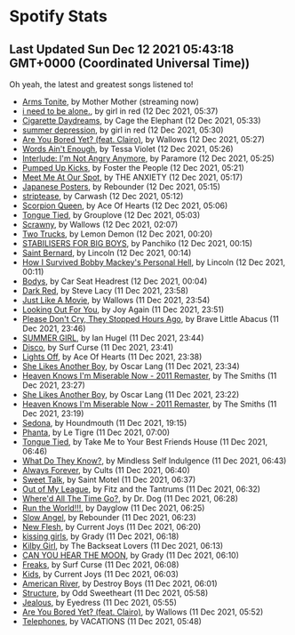 
# Spotify Stats
## Last Updated Sun Dec 12 2021 05:43:18 GMT+0000 (Coordinated Universal Time))

Oh yeah, the latest and greatest songs listened to!

- [Arms Tonite](https://www.last.fm/music/Mother+Mother/_/Arms+Tonite), by Mother Mother (streaming now)
- [i need to be alone.](https://www.last.fm/music/girl+in+red/_/i+need+to+be+alone.), by girl in red (12 Dec 2021, 05:37)
- [Cigarette Daydreams](https://www.last.fm/music/Cage+the+Elephant/_/Cigarette+Daydreams), by Cage the Elephant (12 Dec 2021, 05:33)
- [summer depression](https://www.last.fm/music/girl+in+red/_/summer+depression), by girl in red (12 Dec 2021, 05:30)
- [Are You Bored Yet? (feat. Clairo)](https://www.last.fm/music/Wallows/_/Are+You+Bored+Yet%3F+(feat.+Clairo)), by Wallows (12 Dec 2021, 05:27)
- [Words Ain't Enough](https://www.last.fm/music/Tessa+Violet/_/Words+Ain%27t+Enough), by Tessa Violet (12 Dec 2021, 05:26)
- [Interlude: I'm Not Angry Anymore](https://www.last.fm/music/Paramore/_/Interlude:+I%27m+Not+Angry+Anymore), by Paramore (12 Dec 2021, 05:25)
- [Pumped Up Kicks](https://www.last.fm/music/Foster+the+People/_/Pumped+Up+Kicks), by Foster the People (12 Dec 2021, 05:21)
- [Meet Me At Our Spot](https://www.last.fm/music/THE+ANXIETY/_/Meet+Me+At+Our+Spot), by THE ANXIETY (12 Dec 2021, 05:17)
- [Japanese Posters](https://www.last.fm/music/Rebounder/_/Japanese+Posters), by Rebounder (12 Dec 2021, 05:15)
- [striptease](https://www.last.fm/music/Carwash/_/striptease), by Carwash (12 Dec 2021, 05:12)
- [Scorpion Queen](https://www.last.fm/music/Ace+Of+Hearts/_/Scorpion+Queen), by Ace Of Hearts (12 Dec 2021, 05:06)
- [Tongue Tied](https://www.last.fm/music/Grouplove/_/Tongue+Tied), by Grouplove (12 Dec 2021, 05:03)
- [Scrawny](https://www.last.fm/music/Wallows/_/Scrawny), by Wallows (12 Dec 2021, 02:07)
- [Two Trucks](https://www.last.fm/music/Lemon+Demon/_/Two+Trucks), by Lemon Demon (12 Dec 2021, 00:20)
- [STABILISERS FOR BIG BOYS](https://www.last.fm/music/Panchiko/_/STABILISERS+FOR+BIG+BOYS), by Panchiko (12 Dec 2021, 00:15)
- [Saint Bernard](https://www.last.fm/music/Lincoln/_/Saint+Bernard), by Lincoln (12 Dec 2021, 00:14)
- [How I Survived Bobby Mackey's Personal Hell](https://www.last.fm/music/Lincoln/_/How+I+Survived+Bobby+Mackey%27s+Personal+Hell), by Lincoln (12 Dec 2021, 00:11)
- [Bodys](https://www.last.fm/music/Car+Seat+Headrest/_/Bodys), by Car Seat Headrest (12 Dec 2021, 00:04)
- [Dark Red](https://www.last.fm/music/Steve+Lacy/_/Dark+Red), by Steve Lacy (11 Dec 2021, 23:58)
- [Just Like A Movie](https://www.last.fm/music/Wallows/_/Just+Like+A+Movie), by Wallows (11 Dec 2021, 23:54)
- [Looking Out For You](https://www.last.fm/music/Joy+Again/_/Looking+Out+For+You), by Joy Again (11 Dec 2021, 23:51)
- [Please Don't Cry, They Stopped Hours Ago](https://www.last.fm/music/Brave+Little+Abacus/_/Please+Don%27t+Cry,+They+Stopped+Hours+Ago), by Brave Little Abacus (11 Dec 2021, 23:46)
- [SUMMER GIRL](https://www.last.fm/music/Ian+Hugel/_/SUMMER+GIRL), by Ian Hugel (11 Dec 2021, 23:44)
- [Disco](https://www.last.fm/music/Surf+Curse/_/Disco), by Surf Curse (11 Dec 2021, 23:41)
- [Lights Off](https://www.last.fm/music/Ace+Of+Hearts/_/Lights+Off), by Ace Of Hearts (11 Dec 2021, 23:38)
- [She Likes Another Boy](https://www.last.fm/music/Oscar+Lang/_/She+Likes+Another+Boy), by Oscar Lang (11 Dec 2021, 23:34)
- [Heaven Knows I'm Miserable Now - 2011 Remaster](https://www.last.fm/music/The+Smiths/_/Heaven+Knows+I%27m+Miserable+Now+-+2011+Remaster), by The Smiths (11 Dec 2021, 23:27)
- [She Likes Another Boy](https://www.last.fm/music/Oscar+Lang/_/She+Likes+Another+Boy), by Oscar Lang (11 Dec 2021, 23:22)
- [Heaven Knows I'm Miserable Now - 2011 Remaster](https://www.last.fm/music/The+Smiths/_/Heaven+Knows+I%27m+Miserable+Now+-+2011+Remaster), by The Smiths (11 Dec 2021, 23:19)
- [Sedona](https://www.last.fm/music/Houndmouth/_/Sedona), by Houndmouth (11 Dec 2021, 19:15)
- [Phanta](https://www.last.fm/music/Le+Tigre/_/Phanta), by Le Tigre (11 Dec 2021, 07:00)
- [Tongue Tied](https://www.last.fm/music/Take+Me+to+Your+Best+Friends+House/_/Tongue+Tied), by Take Me to Your Best Friends House (11 Dec 2021, 06:46)
- [What Do They Know?](https://www.last.fm/music/Mindless+Self+Indulgence/_/What+Do+They+Know%3F), by Mindless Self Indulgence (11 Dec 2021, 06:43)
- [Always Forever](https://www.last.fm/music/Cults/_/Always+Forever), by Cults (11 Dec 2021, 06:40)
- [Sweet Talk](https://www.last.fm/music/Saint+Motel/_/Sweet+Talk), by Saint Motel (11 Dec 2021, 06:37)
- [Out of My League](https://www.last.fm/music/Fitz+and+the+Tantrums/_/Out+of+My+League), by Fitz and the Tantrums (11 Dec 2021, 06:32)
- [Where'd All The Time Go?](https://www.last.fm/music/Dr.+Dog/_/Where%27d+All+The+Time+Go%3F), by Dr. Dog (11 Dec 2021, 06:28)
- [Run the World!!!](https://www.last.fm/music/Dayglow/_/Run+the+World!!!), by Dayglow (11 Dec 2021, 06:25)
- [Slow Angel](https://www.last.fm/music/Rebounder/_/Slow+Angel), by Rebounder (11 Dec 2021, 06:23)
- [New Flesh](https://www.last.fm/music/Current+Joys/_/New+Flesh), by Current Joys (11 Dec 2021, 06:20)
- [kissing girls](https://www.last.fm/music/Grady/_/kissing+girls), by Grady (11 Dec 2021, 06:18)
- [Kilby Girl](https://www.last.fm/music/The+Backseat+Lovers/_/Kilby+Girl), by The Backseat Lovers (11 Dec 2021, 06:13)
- [CAN YOU HEAR THE MOON](https://www.last.fm/music/Grady/_/CAN+YOU+HEAR+THE+MOON), by Grady (11 Dec 2021, 06:10)
- [Freaks](https://www.last.fm/music/Surf+Curse/_/Freaks), by Surf Curse (11 Dec 2021, 06:08)
- [Kids](https://www.last.fm/music/Current+Joys/_/Kids), by Current Joys (11 Dec 2021, 06:03)
- [American River](https://www.last.fm/music/Destroy+Boys/_/American+River), by Destroy Boys (11 Dec 2021, 06:01)
- [Structure](https://www.last.fm/music/Odd+Sweetheart/_/Structure), by Odd Sweetheart (11 Dec 2021, 05:58)
- [Jealous](https://www.last.fm/music/Eyedress/_/Jealous), by Eyedress (11 Dec 2021, 05:55)
- [Are You Bored Yet? (feat. Clairo)](https://www.last.fm/music/Wallows/_/Are+You+Bored+Yet%3F+(feat.+Clairo)), by Wallows (11 Dec 2021, 05:52)
- [Telephones](https://www.last.fm/music/VACATIONS/_/Telephones), by VACATIONS (11 Dec 2021, 05:48)

